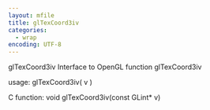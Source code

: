 ```yaml
---
layout: mfile
title: glTexCoord3iv
categories:
  - wrap
encoding: UTF-8
---
```


glTexCoord3iv  Interface to OpenGL function glTexCoord3iv

usage:  glTexCoord3iv( v )

C function:  void glTexCoord3iv(const GLint\* v)